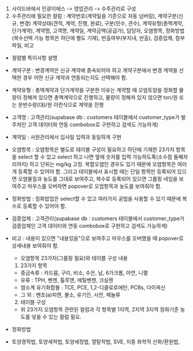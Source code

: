 1) 사이드바에서 인광이에스 -> 영업관리 -> 수주관리로 구성
2) 수주관리에 필요한 컬럼 : 계약번호(계약일을 기준으로 자동 넘버링), 계약구분(신규, 변경) 계약상태(견적, 계약, 진행, 완료), 구분(민수, 관수), 계약유형(총액계약, 단가계약), 계약명, 고객명, 계약일, 계약금액(공급가), 담당자, 오염항목, 정화방법(복수선택 가능 항목은 하단에 별도 기재), 반출여부(부지내, 반출), 검증업체, 첨부파일, 비고

* 컬럼별 특이사항 설명
 - 계약구분 : 변경계약은 신규 계약에 종속되어야 하고 계약구분에서 변경 계약을 선택한 경우 어떤 신규 계약과 연동되는지도 선택해야 함. 
 - 계약유형 : 총액계약과 단가계약을 구분한 이유는 계약할 때 오염토양을 정화할 물량이 정해져 있으면 총액계약으로 진행하고, 물량이 정해져 있지 않으면 ton/원 또는 운반수량(대)/원 이런식으로 계약을 진행
 - 고객명 : 고객관리(supabase db : customers 테이블에서 customer_type가 발주처인 고객 데이터와 연동 combobox로 구현하고 검색도 가능하게)
 - 계약일 : 사원관리에서 입사일 입력과 동일하게 구현
 - 오염항목 : 오염항목은 별도로 테이블 구성이 필요하고 하단에 기재한 23가지 항목을 select 할 수 있고 select 하고 나면 옆에 숫자를 입력 가능하도록(소수점 둘째자리까지) 하고 단위는 mg/kg 고정. 복합오염인 경우도 있기 때문에 오염항목은 여러개 등록할 수 있어야 함. 그리고 테이블에서 표시할 때는 단일 항목만 등록되어 있으면 오염물질과 농도를 그대로 보여주고, 복수로 등록되어 있으면 그룹핑 네임을 보여주고 마우스를 오버하면 popover로 오엄항목과 농도를 보여줘야 함.
 - 정화방법 : 정화밥업은 select할 수 있고 여러가지 공법을 사용할 수 있기 때문에 복수로 등록할 수 있어야 함. 
 - 검증업체 : 고객관리(supabase db : customers 테이블에서 customer_type가 검증업체인 고객 데이터와 연동 combobox로 구현하고 검색도 가능하게)
 - 비고 : 내용이 있으면 "내용있음"으로 보여주고 마우스를 오버했을 때 popover로 상세내용 보여줘야 함.

    * 오염항목 23가지(그룹핑 필요)와 테이블 구성 내용
    1) 23가지 항목
   - 중금속류 : 카드뮴, 구리, 비소, 수은, 납, 6가크롬, 아연, 니켈
   - 유류 : TPH, 벤젠, 톨루엔, 에틸벤젠, 크실렌
   - 염소계 유기화합물 : TCE, PCE, 1,2-디클로로에탄, PCBs, 다이옥신
   - 그 외 : 벤조(a)피렌, 불소, 유기인, 시안, 페놀류
   2) 테이블 구성
   - 위 23가지 오염항목 관련된 컬럼과 각 항목별 1지역, 2지역 3지역 정화기준 농도를 넣을 수 있는 컬럼 필요.


  * 정화방법
   - 토양경작법, 토양세척법, 토양세정법, 열탈착법, SVE, 지중 화학적 산화/환원법,